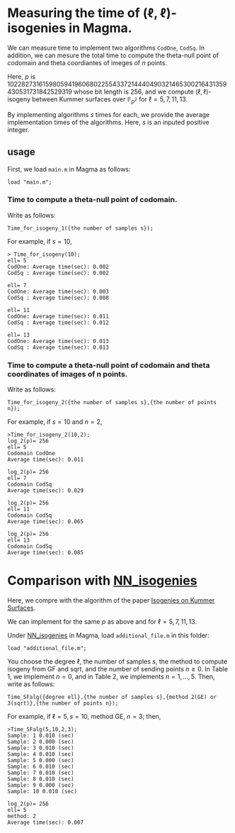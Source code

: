 # Measuring the time of $(\ell,\ell)$-isogenies in Magma.

We can measure time to implement two algorithms $\mathtt{CodOne}$, $\mathtt{CodSq}$.
In addition, we can mesure the total time to compute the theta-null point of codomain and theta coordiantes of imeges of $n$ points.

Here, $p$ is 102282731615980594196068022554337214440490321465300216431359430531731842529319 whose bit length is 256, 
and we compute $(\ell,\ell)$-isogeny between Kummer surfaces over $\mathbb{F}_{p^2}$ for $\ell=5,7,11,13$.


By implementing algorithms $s$ times for each, we provide the average implementation times of the algorithms. Here, $s$ is an inputed positive integer. 

## usage

First, we load ```main.m```  in Magma as follows:
```
load "main.m";
```

### Time to compute a theta-null point of codomain.

Write as follows:
```
Time_for_isogeny_1({the number of samples s});
```
For example, if $s=10$,  
```
> Time_for_isogeny(10);
ell= 5
CodOne: Average time(sec): 0.002
CodSq : Average time(sec): 0.002

ell= 7
CodOne: Average time(sec): 0.003
CodSq : Average time(sec): 0.008

ell= 11
CodOne: Average time(sec): 0.011
CodSq : Average time(sec): 0.012

ell= 13
CodOne: Average time(sec): 0.013
CodSq : Average time(sec): 0.013
```
### Time to compute a theta-null point of codomain and theta coordinates of images of n points.

Write as follows:
```
Time_for_isogeny_2({the number of samples s},{the number of points n});
```

For example, if $s=10$ and $n=2$, 
```
>Time_for_isogeny_2(10,2);
log_2(p)= 256
ell= 5
Codomain CodOne
Average time(sec): 0.011

log_2(p)= 256
ell= 7
Codomain CodSq
Average time(sec): 0.029

log_2(p)= 256
ell= 11
Codomain CodSq
Average time(sec): 0.065

log_2(p)= 256
ell= 13
Codomain CodSq
Average time(sec): 0.085
```



# Comparison with  [NN_isogenies](https://github.com/mariascrs/NN_isogenies)

Here, we compre with the algorithm of the paper [Isogenies on Kummer Surfaces](https://arxiv.org/abs/2409.14819).

We can implement for the same $p$ as above and for $\ell=5,7,11,13$.

Under [NN_isogenies](https://github.com/mariascrs/NN_isogenies)  in Magma, load  ```additional_file.m``` in this folder: 
```
load "additional_file.m";
```

You choose the degree $\ell$, the number of samples $s$, the method to compute isogeny from GF and sqrt, and the number of sending points $n\ge 0$. 
In Table 1, we implement $n=0$, and in Table 2, we implements $n=1,\dots,5$.
Then, write as follows: 

```
Time_SFalg({degree ell},{the number of samples s},{method 2(GE) or 3(sqrt)},{the number of points n});
```

For example, if $\ell=5, s=10$, method GE, $n=3$; then,  

```
>Time_SFalg(5,10,2,3);
Sample: 1 0.010 (sec)
Sample: 2 0.000 (sec)
Sample: 3 0.010 (sec)
Sample: 4 0.010 (sec)
Sample: 5 0.000 (sec)
Sample: 6 0.010 (sec)
Sample: 7 0.010 (sec)
Sample: 8 0.010 (sec)
Sample: 9 0.000 (sec)
Sample: 10 0.010 (sec)

log_2(p)= 256
ell= 5
method: 2
Average time(sec): 0.007
```





